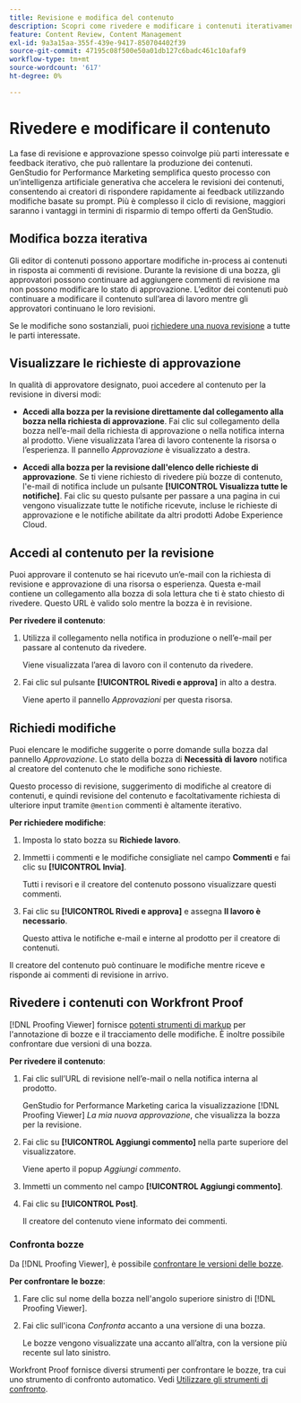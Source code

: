 ```yaml
---
title: Revisione e modifica del contenuto
description: Scopri come rivedere e modificare i contenuti iterativamente con Adobe GenStudio for Performance Marketing.
feature: Content Review, Content Management
exl-id: 9a3a15aa-355f-439e-9417-850704402f39
source-git-commit: 47195c08f500e50a01db127c6badc461c10afaf9
workflow-type: tm+mt
source-wordcount: '617'
ht-degree: 0%

---
```


# Rivedere e modificare il contenuto

La fase di revisione e approvazione spesso coinvolge più parti interessate e feedback iterativo, che può rallentare la produzione dei contenuti. GenStudio for Performance Marketing semplifica questo processo con un’intelligenza artificiale generativa che accelera le revisioni dei contenuti, consentendo ai creatori di rispondere rapidamente ai feedback utilizzando modifiche basate su prompt. Più è complesso il ciclo di revisione, maggiori saranno i vantaggi in termini di risparmio di tempo offerti da GenStudio.

## Modifica bozza iterativa

Gli editor di contenuti possono apportare modifiche in-process ai contenuti in risposta ai commenti di revisione. Durante la revisione di una bozza, gli approvatori possono continuare ad aggiungere commenti di revisione ma non possono modificare lo stato di approvazione. L’editor dei contenuti può continuare a modificare il contenuto sull’area di lavoro mentre gli approvatori continuano le loro revisioni.

Se le modifiche sono sostanziali, puoi [richiedere una nuova revisione](/help/user-guide/approvals/request-review.md#request-new-approval) a tutte le parti interessate.

## Visualizzare le richieste di approvazione

In qualità di approvatore designato, puoi accedere al contenuto per la revisione in diversi modi:

* **Accedi alla bozza per la revisione direttamente dal collegamento alla bozza nella richiesta di approvazione**. Fai clic sul collegamento della bozza nell’e-mail della richiesta di approvazione o nella notifica interna al prodotto. Viene visualizzata l’area di lavoro contenente la risorsa o l’esperienza. Il pannello _Approvazione_ è visualizzato a destra.

* **Accedi alla bozza per la revisione dall&#39;elenco delle richieste di approvazione**. Se ti viene richiesto di rivedere più bozze di contenuto, l&#39;e-mail di notifica include un pulsante **[!UICONTROL Visualizza tutte le notifiche]**. Fai clic su questo pulsante per passare a una pagina in cui vengono visualizzate tutte le notifiche ricevute, incluse le richieste di approvazione e le notifiche abilitate da altri prodotti Adobe Experience Cloud.

## Accedi al contenuto per la revisione

Puoi approvare il contenuto se hai ricevuto un’e-mail con la richiesta di revisione e approvazione di una risorsa o esperienza. Questa e-mail contiene un collegamento alla bozza di sola lettura che ti è stato chiesto di rivedere. Questo URL è valido solo mentre la bozza è in revisione.

**Per rivedere il contenuto**:

1. Utilizza il collegamento nella notifica in produzione o nell’e-mail per passare al contenuto da rivedere.

   Viene visualizzata l’area di lavoro con il contenuto da rivedere.

1. Fai clic sul pulsante **[!UICONTROL Rivedi e approva]** in alto a destra.

   Viene aperto il pannello _Approvazioni_ per questa risorsa.

## Richiedi modifiche

Puoi elencare le modifiche suggerite o porre domande sulla bozza dal pannello _Approvazione_. Lo stato della bozza di **Necessità di lavoro** notifica al creatore del contenuto che le modifiche sono richieste.

Questo processo di revisione, suggerimento di modifiche al creatore di contenuti, e quindi revisione del contenuto e facoltativamente richiesta di ulteriore input tramite `@mention` commenti è altamente iterativo.

**Per richiedere modifiche**:

1. Imposta lo stato bozza su **Richiede lavoro**.

1. Immetti i commenti e le modifiche consigliate nel campo **Commenti** e fai clic su **[!UICONTROL Invia]**.

   Tutti i revisori e il creatore del contenuto possono visualizzare questi commenti.

1. Fai clic su **[!UICONTROL Rivedi e approva]** e assegna **Il lavoro è necessario**.

   Questo attiva le notifiche e-mail e interne al prodotto per il creatore di contenuti.

Il creatore del contenuto può continuare le modifiche mentre riceve e risponde ai commenti di revisione in arrivo.

## Rivedere i contenuti con Workfront Proof

[!DNL Proofing Viewer] fornisce [potenti strumenti di markup](https://experienceleague.adobe.com/en/docs/workfront/using/review-and-approve-work/proofing/review-proofs-in-workfront/comment-on-a-proof/comment-on-proof-1) per l&#39;annotazione di bozze e il tracciamento delle modifiche. È inoltre possibile confrontare due versioni di una bozza.

**Per rivedere il contenuto**:

1. Fai clic sull’URL di revisione nell’e-mail o nella notifica interna al prodotto.

   GenStudio for Performance Marketing carica la visualizzazione [!DNL Proofing Viewer] _La mia nuova approvazione_, che visualizza la bozza per la revisione.

1. Fai clic su **[!UICONTROL Aggiungi commento]** nella parte superiore del visualizzatore.

   Viene aperto il popup _Aggiungi commento_.

1. Immetti un commento nel campo **[!UICONTROL Aggiungi commento]**.

1. Fai clic su **[!UICONTROL Post]**.

   Il creatore del contenuto viene informato dei commenti.

### Confronta bozze

Da [!DNL Proofing Viewer], è possibile [confrontare le versioni delle bozze](https://experienceleague.adobe.com/en/docs/workfront/using/workfront-proof/work-with-proofs-in-wf-proof/review-proofs-web-proofing-viewer/compare-proofs).

**Per confrontare le bozze**:

1. Fare clic sul nome della bozza nell&#39;angolo superiore sinistro di [!DNL Proofing Viewer].

1. Fai clic sull&#39;icona _Confronta_ accanto a una versione di una bozza.

   Le bozze vengono visualizzate una accanto all’altra, con la versione più recente sul lato sinistro.

Workfront Proof fornisce diversi strumenti per confrontare le bozze, tra cui uno strumento di confronto automatico. Vedi [Utilizzare gli strumenti di confronto](https://experienceleague.adobe.com/en/docs/workfront/using/workfront-proof/work-with-proofs-in-wf-proof/review-proofs-web-proofing-viewer/compare-proofs#use-the-compare-tools).
